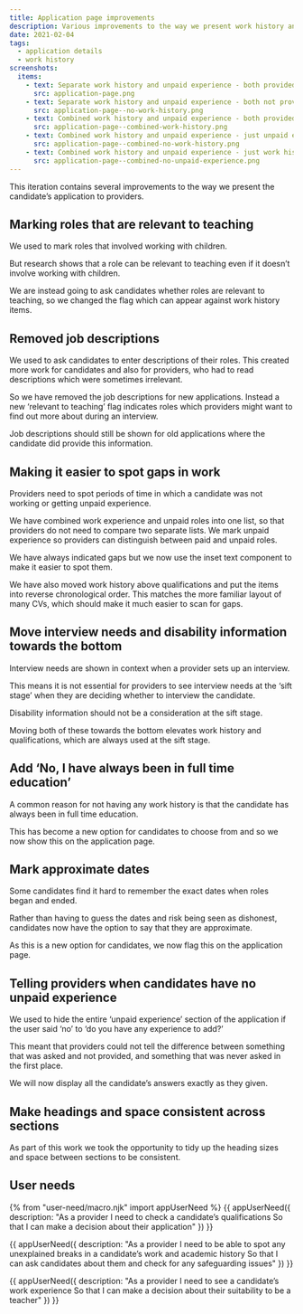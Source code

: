 ```yaml
---
title: Application page improvements
description: Various improvements to the way we present work history and other parts of the application details page
date: 2021-02-04
tags:
  - application details
  - work history
screenshots:
  items:
    - text: Separate work history and unpaid experience - both provided
      src: application-page.png
    - text: Separate work history and unpaid experience - both not provided
      src: application-page--no-work-history.png
    - text: Combined work history and unpaid experience - both provided
      src: application-page--combined-work-history.png
    - text: Combined work history and unpaid experience - just unpaid experience
      src: application-page--combined-no-work-history.png
    - text: Combined work history and unpaid experience - just work history
      src: application-page--combined-no-unpaid-experience.png
---
```


This iteration contains several improvements to the way we present the candidate’s application to providers.

## Marking roles that are relevant to teaching

We used to mark roles that involved working with children.

But research shows that a role can be relevant to teaching even if it doesn’t involve working with children.

We are instead going to ask candidates whether roles are relevant to teaching, so we changed the flag which can appear against work history items.

## Removed job descriptions

We used to ask candidates to enter descriptions of their roles. This created more work for candidates and also for providers, who had to read descriptions which were sometimes irrelevant.

So we have removed the job descriptions for new applications. Instead a new ‘relevant to teaching’ flag indicates roles which providers might want to find out more about during an interview.

Job descriptions should still be shown for old applications where the candidate did provide this information.

## Making it easier to spot gaps in work

Providers need to spot periods of time in which a candidate was not working or getting unpaid experience.

We have combined work experience and unpaid roles into one list, so that providers do not need to compare two separate lists. We mark unpaid experience so providers can distinguish between paid and unpaid roles.

We have always indicated gaps but we now use the inset text component to make it easier to spot them.

We have also moved work history above qualifications and put the items into reverse chronological order. This matches the more familiar layout of many CVs, which should make it much easier to scan for gaps.

## Move interview needs and disability information towards the bottom

Interview needs are shown in context when a provider sets up an interview.

This means it is not essential for providers to see interview needs at the ‘sift stage’ when they are deciding whether to interview the candidate.

Disability information should not be a consideration at the sift stage.

Moving both of these towards the bottom elevates work history and qualifications, which are always used at the sift stage.

## Add ‘No, I have always been in full time education’

A common reason for not having any work history is that the candidate has always been in full time education.

This has become a new option for candidates to choose from and so we now show this on the application page.

## Mark approximate dates

Some candidates find it hard to remember the exact dates when roles began and ended.

Rather than having to guess the dates and risk being seen as dishonest, candidates now have the option to say that they are approximate.

As this is a new option for candidates, we now flag this on the application page.

## Telling providers when candidates have no unpaid experience

We used to hide the entire ‘unpaid experience’ section of the application if the user said ‘no’ to ‘do you have any experience to add?’

This meant that providers could not tell the difference between something that was asked and not provided, and something that was never asked in the first place.

We will now display all the candidate’s answers exactly as they given.

## Make headings and space consistent across sections

As part of this work we took the opportunity to tidy up the heading sizes and space between sections to be consistent.

## User needs

{% from "user-need/macro.njk" import appUserNeed %}
{{ appUserNeed({
  description: "As a provider
I need to check a candidate’s qualifications
So that I can make a decision about their application"
}) }}

{{ appUserNeed({
  description: "As a provider
I need to be able to spot any unexplained breaks in a candidate’s work and academic history
So that I can ask candidates about them and check for any safeguarding issues"
}) }}

{{ appUserNeed({
  description: "As a provider
I need to see a candidate’s work experience
So that I can make a decision about their suitability to be a teacher"
}) }}
